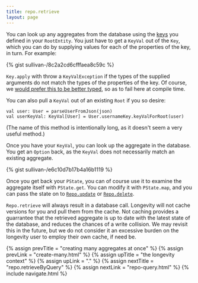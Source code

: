 ```yaml
---
title: repo.retrieve
layout: page
---
```


You can look up any aggregates from the database using the
[keys](../root-type/keys.html) you defined in your `RootEntity`. You
just have to get a `KeyVal` out of the `Key`, which you can do by
supplying values for each of the properties of the key, in turn. For
example:

{% gist sullivan-/8c2a2cd6cfffaea8c59c %}

`Key.apply` with throw a `KeyValException` if the types of the
supplied arguments do not match the types of the properties of the
key. Of course, we [would prefer this to be better
typed](https://www.pivotaltracker.com/story/show/109682804), so as to
fail here at compile time.

You can also pull a `KeyVal` out of an existing `Root` if you so
desire:

    val user: User = parseUserFromJson(json)
    val userKeyVal: KeyVal[User] = User.usernameKey.keyValForRoot(user)

(The name of this method is intentionally long, as it doesn't seem
a very useful method.)

Once you have your `KeyVal`, you can look up the aggregate in the
database. You get an `Option` back, as the `KeyVal` does not
necessarily match an existing aggregate.

{% gist sullivan-/e6c10d7b17b4a16b1119 %}

Once you get back your `PState`, you can of course use it to examine
the aggregate itself with `PState.get`. You can modify it with
`PState.map`, and you can pass the state on to
[`Repo.update`](repo-update.html) or
[`Repo.delete`](repo-delete.html).

`Repo.retrieve` will always result in a database call. Longevity will
not cache versions for you and pull them from the cache. Not caching
provides a guarrantee that the retrieved aggregate is up to date with
the latest state of the database, and reduces the chances of a write
collision. We may revisit this in the future, but we do not consider
it an excessive burden on the longevity user to employ their own
cache, if need be.

{% assign prevTitle = "creating many aggregates at once" %}
{% assign prevLink = "create-many.html" %}
{% assign upTitle = "the longevity context" %}
{% assign upLink = "." %}
{% assign nextTitle = "repo.retrieveByQuery" %}
{% assign nextLink = "repo-query.html" %}
{% include navigate.html %}
